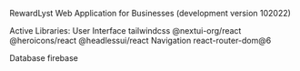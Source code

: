 RewardLyst Web Application for Businesses (development version 102022)

Active Libraries:
User Interface
    tailwindcss
    @nextui-org/react
    @heroicons/react
    @headlessui/react
Navigation
    react-router-dom@6

Database
    firebase
